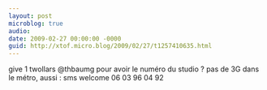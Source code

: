 ```yaml
---
layout: post
microblog: true
audio: 
date: 2009-02-27 00:00:00 -0000
guid: http://xtof.micro.blog/2009/02/27/t1257410635.html
---
```

give 1 twollars @thbaumg pour avoir le numéro du studio ? pas de 3G dans le métro, aussi : sms welcome 06 03 96 04 92
